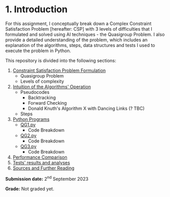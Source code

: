 # 1. Introduction
For this assignment, I conceptually break down a Complex Constraint Satisfaction Problem [hereafter: CSP] with 3 levels of difficulties that I formulated and solved using AI techniques - the Quasigroup Problem.  I also provide a detailed understanding of the problem, which includes an explanation of the algorithms, steps, data structures and tests I used to execute the problem in Python.

This repository is divided into the following sections:
1. [Constraint Satisfaction Problem Formulation](https://github.com/wafaajaunnoo/solving-a-CSP/blob/main/problem-formulation.md)
    * Quasigroup Problem
    * Levels of complexity
2. [Intuition of the Algorithms' Operation](https://github.com/wafaajaunnoo/solving-a-CSP/blob/main/algorithm.md)
    * Pseudocodes
         * Backtracking 
         * Forward Checking
         * Donald Knuth's Algorithm X with Dancing Links (? TBC)
    * Steps
3. [Python Programs](https://github.com/wafaajaunnoo/solving-a-CSP/tree/main/Programs)
    * [QG1.py](https://github.com/wafaajaunnoo/solving-a-CSP/blob/main/Programs/QG1.py)
         * Code Breakdown
    * [QG2.py](https://github.com/wafaajaunnoo/solving-a-CSP/blob/main/Programs/QG2.py)
         * Code Breakdown
    * [QG3.py](https://github.com/wafaajaunnoo/solving-a-CSP/blob/main/Programs/QG3.py)
       * Code Breakdown
4. [Performance Comparison](https://github.com/wafaajaunnoo/solving-a-CSP/blob/main/performance-%20comparison.md)
6. [Tests' results and analyses](https://github.com/wafaajaunnoo/solving-a-CSP/tree/main/Tests)
7. [Sources and Further Reading]()

**Submission date:** 2<sup>nd</sup> September 2023

**Grade:** Not graded yet.
